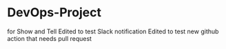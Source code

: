 # DevOps-Project
for Show and Tell
Edited to test Slack notification
Edited to test new github action that needs pull request
